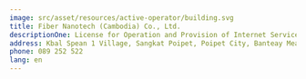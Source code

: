 ```yaml
---
image: src/asset/resources/active-operator/building.svg
title: Fiber Nanotech (Cambodia) Co., Ltd.
descriptionOne: License for Operation and Provision of Internet Service
address: Kbal Spean 1 Village, Sangkat Poipet, Poipet City, Banteay Meanchey Province
phone: 089 252 522
lang: en
---
```

